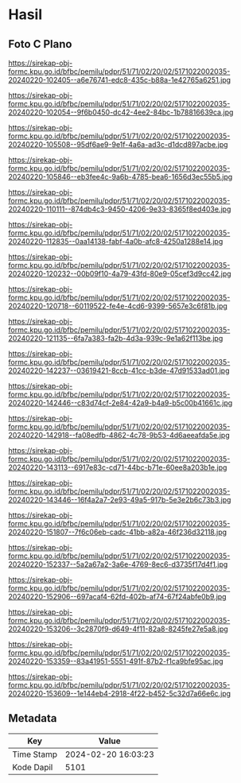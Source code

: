 # Hasil

## Foto C Plano

https://sirekap-obj-formc.kpu.go.id/bfbc/pemilu/pdpr/51/71/02/20/02/5171022002035-20240220-102405--a6e76741-edc8-435c-b88a-1e42765a6251.jpg

https://sirekap-obj-formc.kpu.go.id/bfbc/pemilu/pdpr/51/71/02/20/02/5171022002035-20240220-102054--9f6b0450-dc42-4ee2-84bc-1b78816639ca.jpg

https://sirekap-obj-formc.kpu.go.id/bfbc/pemilu/pdpr/51/71/02/20/02/5171022002035-20240220-105508--95df6ae9-9e1f-4a6a-ad3c-d1dcd897acbe.jpg

https://sirekap-obj-formc.kpu.go.id/bfbc/pemilu/pdpr/51/71/02/20/02/5171022002035-20240220-105846--eb3fee4c-9a6b-4785-bea6-1656d3ec55b5.jpg

https://sirekap-obj-formc.kpu.go.id/bfbc/pemilu/pdpr/51/71/02/20/02/5171022002035-20240220-110111--874db4c3-9450-4206-9e33-8365f8ed403e.jpg

https://sirekap-obj-formc.kpu.go.id/bfbc/pemilu/pdpr/51/71/02/20/02/5171022002035-20240220-112835--0aa14138-fabf-4a0b-afc8-4250a1288e14.jpg

https://sirekap-obj-formc.kpu.go.id/bfbc/pemilu/pdpr/51/71/02/20/02/5171022002035-20240220-120232--00b09f10-4a79-43fd-80e9-05cef3d9cc42.jpg

https://sirekap-obj-formc.kpu.go.id/bfbc/pemilu/pdpr/51/71/02/20/02/5171022002035-20240220-120718--60119522-fe4e-4cd6-9399-5657e3c6f81b.jpg

https://sirekap-obj-formc.kpu.go.id/bfbc/pemilu/pdpr/51/71/02/20/02/5171022002035-20240220-121135--6fa7a383-fa2b-4d3a-939c-9e1a62f113be.jpg

https://sirekap-obj-formc.kpu.go.id/bfbc/pemilu/pdpr/51/71/02/20/02/5171022002035-20240220-142237--03619421-8ccb-41cc-b3de-47d91533ad01.jpg

https://sirekap-obj-formc.kpu.go.id/bfbc/pemilu/pdpr/51/71/02/20/02/5171022002035-20240220-142446--c83d74cf-2e84-42a9-b4a9-b5c00b41661c.jpg

https://sirekap-obj-formc.kpu.go.id/bfbc/pemilu/pdpr/51/71/02/20/02/5171022002035-20240220-142918--fa08edfb-4862-4c78-9b53-4d6aeeafda5e.jpg

https://sirekap-obj-formc.kpu.go.id/bfbc/pemilu/pdpr/51/71/02/20/02/5171022002035-20240220-143113--6917e83c-cd71-44bc-b71e-60ee8a203b1e.jpg

https://sirekap-obj-formc.kpu.go.id/bfbc/pemilu/pdpr/51/71/02/20/02/5171022002035-20240220-143446--16f4a2a7-2e93-49a5-917b-5e3e2b6c73b3.jpg

https://sirekap-obj-formc.kpu.go.id/bfbc/pemilu/pdpr/51/71/02/20/02/5171022002035-20240220-151807--7f6c06eb-cadc-41bb-a82a-46f236d32118.jpg

https://sirekap-obj-formc.kpu.go.id/bfbc/pemilu/pdpr/51/71/02/20/02/5171022002035-20240220-152337--5a2a67a2-3a6e-4769-8ec6-d3735f17d4f1.jpg

https://sirekap-obj-formc.kpu.go.id/bfbc/pemilu/pdpr/51/71/02/20/02/5171022002035-20240220-152906--697acaf4-62fd-402b-af74-67f24abfe0b9.jpg

https://sirekap-obj-formc.kpu.go.id/bfbc/pemilu/pdpr/51/71/02/20/02/5171022002035-20240220-153206--3c2870f9-d649-4f11-82a8-8245fe27e5a8.jpg

https://sirekap-obj-formc.kpu.go.id/bfbc/pemilu/pdpr/51/71/02/20/02/5171022002035-20240220-153359--83a41951-5551-491f-87b2-f1ca9bfe95ac.jpg

https://sirekap-obj-formc.kpu.go.id/bfbc/pemilu/pdpr/51/71/02/20/02/5171022002035-20240220-153609--1e144eb4-2918-4f22-b452-5c32d7a66e6c.jpg


## Metadata

| Key        | Value               |
| ---------- | ------------------- |
| Time Stamp | 2024-02-20 16:03:23 |
| Kode Dapil | 5101                |



